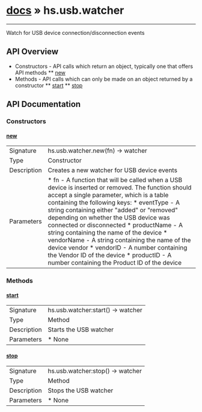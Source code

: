 # [docs](index.md) » hs.usb.watcher
---

Watch for USB device connection/disconnection events

## API Overview
* Constructors - API calls which return an object, typically one that offers API methods
** [new](#new)
* Methods - API calls which can only be made on an object returned by a constructor
** [start](#start)
** [stop](#stop)

## API Documentation

### Constructors

#### [new](#new)
| | |
|-|-|
| Signature   | hs.usb.watcher.new(fn) -> watcher  |
| Type        | Constructor |
| Description | Creates a new watcher for USB device events |
| Parameters |  * fn - A function that will be called when a USB device is inserted or removed. The function should accept a single parameter, which is a table containing the following keys:  * eventType - A string containing either "added" or "removed" depending on whether the USB device was connected or disconnected  * productName - A string containing the name of the device  * vendorName - A string containing the name of the device vendor  * vendorID - A number containing the Vendor ID of the device  * productID - A number containing the Product ID of the device | | Returns |  * A `hs.usb.watcher` object | 
### Methods

#### [start](#start)
| | |
|-|-|
| Signature   | hs.usb.watcher:start() -> watcher  |
| Type        | Method |
| Description | Starts the USB watcher |
| Parameters |  * None | | Returns |  * The `hs.usb.watcher` object | 
#### [stop](#stop)
| | |
|-|-|
| Signature   | hs.usb.watcher:stop() -> watcher  |
| Type        | Method |
| Description | Stops the USB watcher |
| Parameters |  * None | | Returns |  * The `hs.usb.watcher` object | 